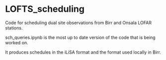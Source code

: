 # LOFTS_scheduling
Code for scheduling dual site observations from Birr and Onsala LOFAR stations.

sch_queries.ipynb is the most up to date version of the code that is being worked on.

It produces schedules in the iLiSA format and the format used locally in Birr.
